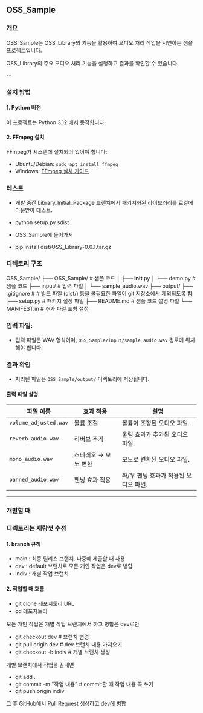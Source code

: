 ## OSS_Sample

### 개요

OSS_Sample은 OSS_Library의 기능을 활용하여 오디오 처리 작업을 시연하는 샘플 프로젝트입니다. 

OSS_Library의 주요 오디오 처리 기능을 실행하고 결과를 확인할 수 있습니다.

--

### 설치 방법

#### 1. Python 버전

이 프로젝트는 Python 3.12 에서 동작합니다.

#### 2. FFmpeg 설치

FFmpeg가 시스템에 설치되어 있어야 합니다:
- Ubuntu/Debian: `sudo apt install ffmpeg`
- Windows: [FFmpeg 설치 가이드](https://ffmpeg.org/download.html)

### 테스트 

 - 개발 중간 Library_Initial_Package 브랜치에서 패키지화된 라이브러리를 로컬에 다운받아 테스트.

 - python setup.py sdist

 - OSS_Sample에 들어가서
 - pip install dist/OSS_Library-0.0.1.tar.gz

### 디렉토리 구조

OSS_Sample/
├── OSS_Sample/          # 샘플 코드
│   ├── __init__.py
│   └── demo.py          # 샘플 코드
├── input/               # 입력 파일
│   └── sample_audio.wav
├── output/
├── .gitignore           #  # 빌드 파일 (dist/) 등을 불필요한 파일이 git 저장소에서 제외되도록 함
├── setup.py             # 패키지 설정 파일
├── README.md            # 샘플 코드 설명 파일
└── MANIFEST.in          # 추가 파일 포함 설정

### 입력 파일:

   - 입력 파일은 WAV 형식이며, `OSS_Sample/input/sample_audio.wav` 경로에 위치해야 합니다.

### 결과 확인

   - 처리된 파일은 `OSS_Sample/output/` 디렉토리에 저장됩니다.

#### 출력 파일 설명

| 파일 이름              | 효과 적용                      | 설명                            
|-----------------------|------------------------------|----------------------------------
| `volume_adjusted.wav` | 볼륨 조절                    | 볼륨이 조정된 오디오 파일.          
| `reverb_audio.wav`    | 리버브 추가                  | 울림 효과가 추가된 오디오 파일.      
| `mono_audio.wav`      | 스테레오 → 모노 변환         | 모노로 변환된 오디오 파일.           
| `panned_audio.wav`    | 팬닝 효과 적용               | 좌/우 팬닝 효과가 적용된 오디오 파일.

--------------------------------------------------------------------
### 개발할 때

### 디렉토리는 재량껏 수정

#### 1. branch 규칙

 - main : 최종 릴리스 브랜치. 나중에 제출할 때 사용
 - dev : default 브랜치로 모든 개인 작업은 dev로 병합
 - indiv : 개별 작업 브랜치

#### 2. 작업할 때 흐름

 - git clone 레포지토리 URL
 - cd 레포지토리

모든 개인 작업은 개별 작업 브랜치에서 하고 병합은 dev로만

 - git checkout dev   # 브랜치 변경
 - git pull origin dev   # dev 브랜치 내용 가져오기
 - git checkout -b indiv   # 개별 브랜치 생성

개별 브랜치에서 작업을 끝내면

 - git add . 
 - git commit -m "작업 내용"   # commit할 때 작업 내용 꼭 쓰기
 - git push origin indiv

그 후 GitHub에서 Pull Request 생성하고 dev에 병합

